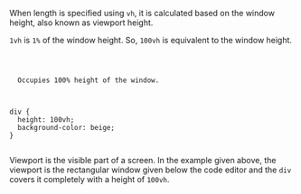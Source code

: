 When length is specified using `vh`,
it is calculated based on the window height,
also known as viewport height.

`1vh` is `1%` of the window height.
So, `100vh` is equivalent to the window height.

<Editor lang="css">
<code>
<panel lang="html">
<div>
  Occupies 100% height of the window.
</div>
</panel>
<panel lang="css">
div {
  height: 100vh;
  background-color: beige;
}
</panel>
</code>
</Editor>

Viewport is the visible part of a screen.
In the example given above, the viewport is
the rectangular window given below the
code editor and the `div` covers it completely
with a height of `100vh`.